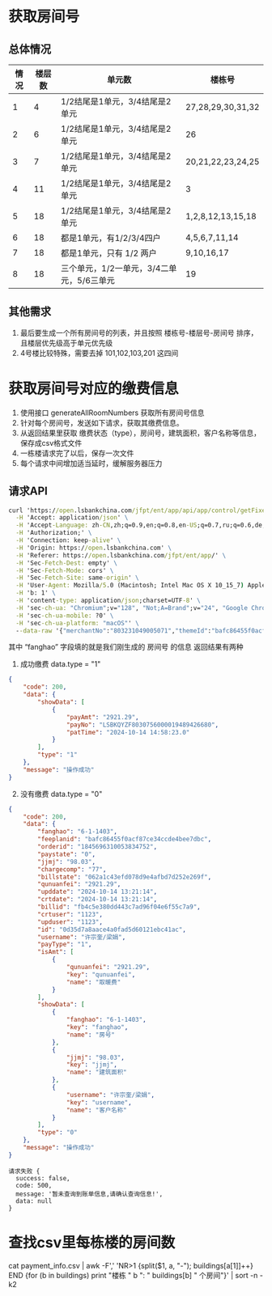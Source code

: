 # 获取房间号
## 总体情况
| 情况 | 楼层数 | 单元数 | 楼栋号 |
|------|--------|--------|--------|
| 1 | 4 | 1/2结尾是1单元，3/4结尾是2单元 | 27,28,29,30,31,32 |
| 2 | 6 | 1/2结尾是1单元，3/4结尾是2单元 | 26 |
| 3 | 7 | 1/2结尾是1单元，3/4结尾是2单元 | 20,21,22,23,24,25 |
| 4 | 11 | 1/2结尾是1单元，3/4结尾是2单元 | 3 |
| 5 | 18 | 1/2结尾是1单元，3/4结尾是2单元 | 1,2,8,12,13,15,18 |
| 6 | 18 | 都是1单元，有1/2/3/4四户 | 4,5,6,7,11,14 |
| 7 | 18 | 都是1单元，只有 1/2 两户 | 9,10,16,17 |
| 8 | 18 | 三个单元，1/2一单元，3/4二单元，5/6三单元 | 19 |
## 其他需求
1. 最后要生成一个所有房间号的列表，并且按照 楼栋号-楼层号-房间号 排序， 且楼层优先级高于单元优先级
2. 4号楼比较特殊，需要去掉 101,102,103,201 这四间

# 获取房间号对应的缴费信息
1. 使用接口 generateAllRoomNumbers 获取所有房间号信息
2. 针对每个房间号，发送如下请求，获取其缴费信息。
3. 从返回结果里获取 缴费状态（type），房间号，建筑面积，客户名称等信息，保存成csv格式文件
4. 一栋楼请求完了以后，保存一次文件
5. 每个请求中间增加适当延时，缓解服务器压力
## 请求API
```cmd
curl 'https://open.lsbankchina.com/jfpt/ent/app/api/app/control/getFixedCosts' \
  -H 'Accept: application/json' \
  -H 'Accept-Language: zh-CN,zh;q=0.9,en;q=0.8,en-US;q=0.7,ru;q=0.6,de;q=0.5,fr;q=0.4,es;q=0.3' \
  -H 'Authorization;' \
  -H 'Connection: keep-alive' \
  -H 'Origin: https://open.lsbankchina.com' \
  -H 'Referer: https://open.lsbankchina.com/jfpt/ent/app/' \
  -H 'Sec-Fetch-Dest: empty' \
  -H 'Sec-Fetch-Mode: cors' \
  -H 'Sec-Fetch-Site: same-origin' \
  -H 'User-Agent: Mozilla/5.0 (Macintosh; Intel Mac OS X 10_15_7) AppleWebKit/537.36 (KHTML, like Gecko) Chrome/128.0.0.0 Safari/537.36' \
  -H 'b: 1' \
  -H 'content-type: application/json;charset=UTF-8' \
  -H 'sec-ch-ua: "Chromium";v="128", "Not;A=Brand";v="24", "Google Chrome";v="128"' \
  -H 'sec-ch-ua-mobile: ?0' \
  -H 'sec-ch-ua-platform: "macOS"' \
  --data-raw '{"merchantNo":"803231049005071","themeId":"bafc86455f0acf87ce34ccde4bee7dbc","fanghao":"6-1-1402","code":"","uuid":""}'
```
其中 “fanghao” 字段填的就是我们刚生成的 房间号 的信息
返回结果有两种
1. 成功缴费
data.type = "1"
```json
{
    "code": 200,
    "data": {
        "showData": [
            {
                "payAmt": "2921.29",
                "payNo": "LSBKQYZF8030756000019489426680",
                "patTime": "2024-10-14 14:58:23.0"
            }
        ],
        "type": "1"
    },
    "message": "操作成功"
}
```
2. 没有缴费
data.type = "0"
```json
{
    "code": 200,
    "data": {
        "fanghao": "6-1-1403",
        "feeplanid": "bafc86455f0acf87ce34ccde4bee7dbc",
        "orderid": "1845696310053834752",
        "paystate": "0",
        "jjmj": "98.03",
        "chargecomp": "77",
        "billstate": "062a1c43efd078d9e4afbd7d252e269f",
        "qunuanfei": "2921.29",
        "upddate": "2024-10-14 13:21:14",
        "crtdate": "2024-10-14 13:21:14",
        "billid": "fb4c5e380dd443c7ad96f04e6f55c7a9",
        "crtuser": "1123",
        "upduser": "1123",
        "id": "0d35d7a8aace4a0fad5d60121ebc41ac",
        "username": "许宗奎/梁娟",
        "payType": "1",
        "isAmt": [
            {
                "qunuanfei": "2921.29",
                "key": "qunuanfei",
                "name": "取暖费"
            }
        ],
        "showData": [
            {
                "fanghao": "6-1-1403",
                "key": "fanghao",
                "name": "房号"
            },
            {
                "jjmj": "98.03",
                "key": "jjmj",
                "name": "建筑面积"
            },
            {
                "username": "许宗奎/梁娟",
                "key": "username",
                "name": "客户名称"
            }
        ],
        "type": "0"
    },
    "message": "操作成功"
}
```


```
请求失败 {
  success: false,
  code: 500,
  message: '暂未查询到账单信息,请确认查询信息!',
  data: null
}
```


# 查找csv里每栋楼的房间数
cat payment_info.csv | awk -F',' 'NR>1 {split($1, a, "-"); buildings[a[1]]++} END {for (b in buildings) print "楼栋 " b ":      " buildings[b] " 个房间"}' | sort -n -k2
